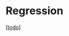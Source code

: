 # Regression

[[todo]]

[//begin]: # "Autogenerated link references for markdown compatibility"
[todo]: ../todo.md "Todo"
[//end]: # "Autogenerated link references"